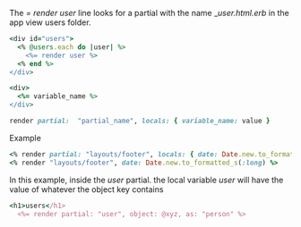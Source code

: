 The _= render user_ line looks for a partial with the name __user.html.erb_ in the app view users folder.
```ruby
<div id="users">
  <% @users.each do |user| %>
    <%= render user %>
  <% end %>
</div>  
```

```ruby
<div>
  <%= variable_name %>
</div>

render partial:  "partial_name", locals: { variable_name: value }
```
Example
```ruby
<% render partial: "layouts/footer", locals: { date: Date.new.to_formatted_s(:long) } %>
<% render "layouts/footer", date: Date.new.to_formatted_s(:long) %>
```

In this example, inside the _user_ partial. the local variable _user_ will have the value of whatever the object key contains
```ruby
<h1>users</h1>
  <%= render partial: "user", object: @xyz, as: "person" %>
```
